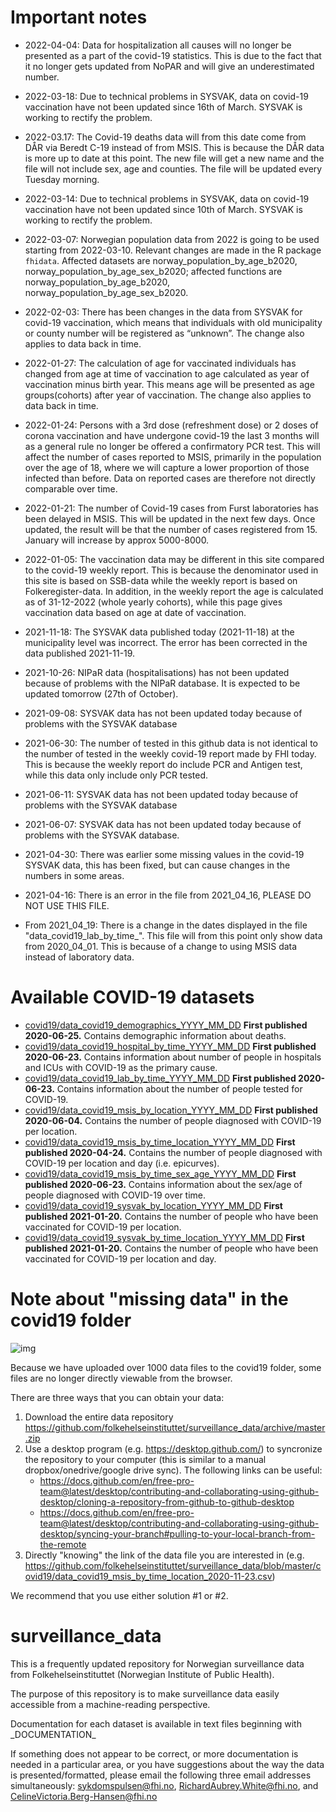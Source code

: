 # Important notes
- 2022-04-04: Data for hospitalization all causes will no longer be presented as a part of the covid-19 statistics. This is due to the fact that it no longer gets updated from NoPAR and will give an underestimated number.

- 2022-03-18: Due to technical problems in SYSVAK, data on covid-19 vaccination have not been updated since 16th of March. SYSVAK is working to rectify the problem.

- 2022-03.17: The Covid-19 deaths data will from this date come from DÅR via Beredt C-19 instead of from MSIS. This is because the DÅR data is more up to date at this point. The new file will get a new name and the file will not include sex, age and counties. The file will be updated every Tuesday morning.

- 2022-03-14: Due to technical problems in SYSVAK, data on covid-19 vaccination have not been updated since 10th of March. SYSVAK is working to rectify the problem.

- 2022-03-07: Norwegian population data from 2022 is going to be used starting from 2022-03-10. Relevant changes are made in the R package `fhidata`. Affected datasets are norway_population_by_age_b2020, norway_population_by_age_sex_b2020; affected functions are norway_population_by_age_b2020, norway_population_by_age_sex_b2020. 

- 2022-02-03: There has been changes in the data from SYSVAK for covid-19 vaccination, which means that individuals with old municipality or county number will be registered as “unknown”. The change also applies to data back in time.

- 2022-01-27: The calculation of age for vaccinated individuals has changed from age at time of vaccination to age calculated as year of vaccination minus birth year. This means age will be presented as age groups(cohorts) after year of vaccination. The change also applies to data back in time.

- 2022-01-24: Persons with a 3rd dose (refreshment dose) or 2 doses of corona vaccination and have undergone covid-19 the last 3 months will as a general rule no longer be offered a confirmatory PCR test. This will affect the number of cases reported to MSIS, primarily in the population over the age of 18, where we will capture a lower proportion of those infected than before. Data on reported cases are therefore not directly comparable over time.

- 2022-01-21: The number of Covid-19 cases from Furst laboratories has been delayed in MSIS. This will be updated in the next few days. Once updated, the result will be that the number of cases registered from 15. January will increase by approx 5000-8000.

- 2022-01-05: The vaccination data may be different in this site compared to the covid-19 weekly report. This is because the denominator used in this site is based on SSB-data while the weekly report is based on Folkeregister-data. In addition, in the weekly report the age is calculated as of 31-12-2022 (whole yearly cohorts), while this page gives vaccination data based on age at date of vaccination.  

- 2021-11-18: The SYSVAK data published today (2021-11-18) at the municipality level was incorrect. The error has been corrected in the data published 2021-11-19.

- 2021-10-26: NIPaR data (hospitalisations) has not been updated because of problems with the NIPaR database. It is expected to be updated tomorrow (27th of October).

- 2021-09-08: SYSVAK data has not been updated today because of problems with the SYSVAK database

- 2021-06-30: The number of tested in this github data is not identical to the number of tested in the weekly covid-19 report made by FHI today. This is because the weekly report do include PCR and Antigen test, while this data only include only PCR tested.

- 2021-06-11: SYSVAK data has not been updated today because of problems with the SYSVAK database

- 2021-06-07: SYSVAK data has not been updated today because of problems with the SYSVAK database.

- 2021-04-30: There was earlier some missing values in the covid-19 SYSVAK data, this has been fixed, but can cause changes in the numbers in some areas.

- 2021-04-16: There is an error in the file from 2021_04_16, PLEASE DO NOT USE THIS FILE.

- From 2021_04_19: There is a change in the dates displayed in the file "data_covid19_lab_by_time_". This file will from this point only show data from 2020_04_01. This is because of a change to using MSIS data instead of laboratory data.

# Available COVID-19 datasets

- [covid19/data_covid19_demographics_YYYY_MM_DD](https://github.com/folkehelseinstituttet/surveillance_data/blob/master/covid19/_DOCUMENTATION_data_covid19_demographics.txt) **First published 2020-06-25.** Contains demographic information about deaths.
- [covid19/data_covid19_hospital_by_time_YYYY_MM_DD](https://github.com/folkehelseinstituttet/surveillance_data/blob/master/covid19/_DOCUMENTATION_data_covid19_hospital_by_time.txt) **First published 2020-06-23.** Contains information about number of people in hospitals and ICUs with COVID-19 as the primary cause.
- [covid19/data_covid19_lab_by_time_YYYY_MM_DD](https://github.com/folkehelseinstituttet/surveillance_data/blob/master/covid19/_DOCUMENTATION_data_covid19_lab_by_time.txt) **First published 2020-06-23.** Contains information about the number of people tested for COVID-19.
- [covid19/data_covid19_msis_by_location_YYYY_MM_DD](https://github.com/folkehelseinstituttet/surveillance_data/blob/master/covid19/_DOCUMENTATION_data_covid19_msis_by_location.txt) **First published 2020-06-04.** Contains the number of people diagnosed with COVID-19 per location.
- [covid19/data_covid19_msis_by_time_location_YYYY_MM_DD](https://github.com/folkehelseinstituttet/surveillance_data/blob/master/covid19/_DOCUMENTATION_data_covid19_msis_by_time_location.txt) **First published 2020-04-24.** Contains the number of people diagnosed with COVID-19 per location and day (i.e. epicurves).
- [covid19/data_covid19_msis_by_time_sex_age_YYYY_MM_DD](https://github.com/folkehelseinstituttet/surveillance_data/blob/master/covid19/_DOCUMENTATION_data_covid19_msis_by_time_sex_age.txt) **First published 2020-06-23.** Contains information about the sex/age of people diagnosed with COVID-19 over time.
- [covid19/data_covid19_sysvak_by_location_YYYY_MM_DD](https://github.com/folkehelseinstituttet/surveillance_data/blob/master/covid19/_DOCUMENTATION_data_covid19_sysvak_by_location.txt) **First published 2021-01-20.** Contains the number of people who have been vaccinated for COVID-19 per location.
- [covid19/data_covid19_sysvak_by_time_location_YYYY_MM_DD](https://github.com/folkehelseinstituttet/surveillance_data/blob/master/covid19/_DOCUMENTATION_data_covid19_sysvak_by_time_location.txt) **First published 2021-01-20.** Contains the number of people who have been vaccinated for COVID-19 per location and day.

# Note about "missing data" in the covid19 folder

![img](https://raw.githubusercontent.com/folkehelseinstituttet/surveillance_data/master/misc/img-missing-data.png)

Because we have uploaded over 1000 data files to the covid19 folder, some files are no longer directly viewable from the browser.

There are three ways that you can obtain your data:

1. Download the entire data repository https://github.com/folkehelseinstituttet/surveillance_data/archive/master.zip
2. Use a desktop program (e.g. https://desktop.github.com/) to syncronize the repository to your computer (this is similar to a manual dropbox/onedrive/google drive sync). The following links can be useful:
    - https://docs.github.com/en/free-pro-team@latest/desktop/contributing-and-collaborating-using-github-desktop/cloning-a-repository-from-github-to-github-desktop
    - https://docs.github.com/en/free-pro-team@latest/desktop/contributing-and-collaborating-using-github-desktop/syncing-your-branch#pulling-to-your-local-branch-from-the-remote
3. Directly "knowing" the link of the data file you are interested in (e.g. https://github.com/folkehelseinstituttet/surveillance_data/blob/master/covid19/data_covid19_msis_by_time_location_2020-11-23.csv)

We recommend that you use either solution #1 or #2.

# surveillance_data

This is a frequently updated repository for Norwegian surveillance data from Folkehelseinstituttet (Norwegian Institute of Public Health).

The purpose of this repository is to make surveillance data easily accessible from a machine-reading perspective.

Documentation for each dataset is available in text files beginning with \_DOCUMENTATION\_

If something does not appear to be correct, or more documentation is needed in a particular area, or you have suggestions about the way the data is presented/formatted, please email the following three email addresses simultaneously: sykdomspulsen@fhi.no, RichardAubrey.White@fhi.no, and CelineVictoria.Berg-Hansen@fhi.no
